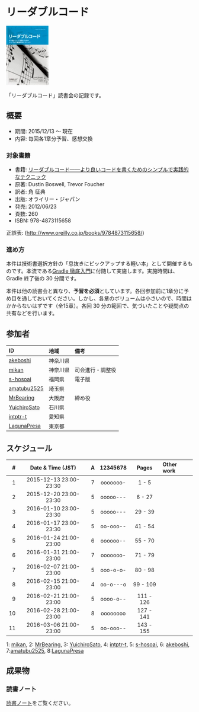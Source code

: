 # リーダブルコード

[![リーダブルコード](/images/cover-readablecode.jpg)](http://www.amazon.co.jp/dp/4873115655/)

「リーダブルコード」読書会の記録です。

## 概要

* 期間: 2015/12/13 ～ 現在
* 内容: 毎回各1章分予習、感想交換

### 対象書籍

* 書籍: [リーダブルコード――より良いコードを書くためのシンプルで実践的なテクニック](http://www.oreilly.co.jp/books/9784873115658/)
* 原著: Dustin Boswell, Trevor Foucher
* 訳者: 角 征典
* 出版: オライリー・ジャパン
* 発売: 2012/06/23
* 頁数: 260
* ISBN: 978-4873115658

正誤表: (http://www.oreilly.co.jp/books/9784873115658/)

### 進め方

本件は技術書選択方針の「息抜きにピックアップする軽い本」として開催するものです。本流である[Gradle 徹底入門](3-gradle.md)に付随して実施します。実施時間は、Gradle 終了後の 30 分間です。

本件は他の読書会と異なり、**予習を必須**としています。各回参加前に1章分に予め目を通しておいてください。しかし、各章のボリュームは小さいので、時間はかからないはずです（全15章）。各回 30 分の範囲で、気づいたことや疑問点の共有などを行います。

## 参加者

| ID                                              | 地域     | 備考             |
|:------------------------------------------------|:---------|:-----------------|
| [akeboshi](https://github.com/akeboshi)         | 神奈川県 |                  |
| [mikan](https://github.com/mikan)               | 神奈川県 | 司会進行・調整役 |
| [s-hosoai](https://github.com/s-hosoai)         | 福岡県   | 電子版           |
| [amatubu2525](https://github.com/amatubu2525)   | 埼玉県   |                  |
| [MrBearing](https://github.com/MrBearing)       | 大阪府   | 締め役           |
| [YuichiroSato](https://github.com/YuichiroSato) | 石川県   |                  |
| [intptr-t](https://github.com/intptr-t)         | 愛知県   | 　               |
| [LagunaPresa](https://github.com/LagunaPresa)   | 東京都   | 　               |

## スケジュール

|  # |     Date & Time (JST)  | A | 12345678 |   Pages   | Other work             |
|---:|:----------------------:|:-:|:--------:|:---------:|:-----------------------|
|  1 | 2015-12-13 23:00-23:30 | 7 | ooooooo- |   1 -   5 |                        |
|  2 | 2015-12-20 23:00-23:30 | 5 | ooooo--- |   6 -  27 |                        |
|  3 | 2016-01-10 23:00-23:30 | 5 | ooooo--- |  29 -  39 |                        |
|  4 | 2016-01-17 23:00-23:30 | 5 | oo-ooo-- |  41 -  54 |                        |
|  5 | 2016-01-24 21:00-23:00 | 6 | oooooo-- |  55 -  70 |                        |
|  6 | 2016-01-31 21:00-23:00 | 7 | ooooooo- |  71 -  79 |                        |
|  7 | 2016-02-07 21:00-23:00 | 5 | ooo-o-o- |  80 -  98 |                        |
|  8 | 2016-02-15 21:00-23:00 | 4 | oo-o---o |  99 - 109 |                        |
|  9 | 2016-02-21 21:00-23:00 | 5 | oooo-o-- | 111 - 126 |                        |
| 10 | 2016-02-28 21:00-23:00 | 8 | oooooooo | 127 - 141 |                        |
| 11 | 2016-03-06 21:00-23:00 | 5 | oo-ooo-- | 143 - 155 |                        |
1: [mikan](https://github.com/mikan), 2: [MrBearing](https://github.com/MrBearing), 3: [YuichiroSato](https://github.com/YuichiroSato), 4: [intptr-t](https://github.com/intptr-t), 5: [s-hosoai](https://github.com/s-hosoai), 6: [akeboshi](https://github.com/akeboshi),  7:[amatubu2525](https://github.com/amatubu2525), 8:[LagunaPresa](https://github.com/LagunaPresa)

## 成果物

### 読書ノート

[読書ノート](/note/4-readablecode.md)をご覧ください。
